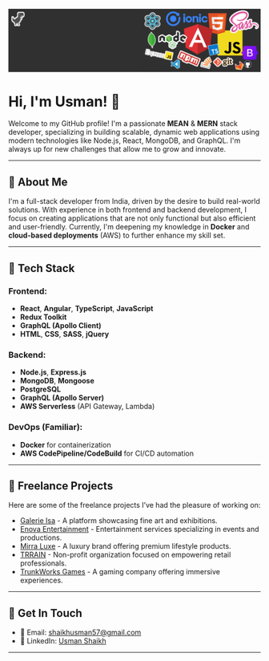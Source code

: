 ![alt text](https://github.com/usmanshaikh/usmanshaikh/blob/main/CoverPhoto.png)

# Hi, I'm Usman! 👋

Welcome to my GitHub profile! I'm a passionate **MEAN** & **MERN** stack developer, specializing in building scalable, dynamic web applications using modern technologies like Node.js, React, MongoDB, and GraphQL. I'm always up for new challenges that allow me to grow and innovate.

---

## 🚀 About Me

I'm a full-stack developer from India, driven by the desire to build real-world solutions. With experience in both frontend and backend development, I focus on creating applications that are not only functional but also efficient and user-friendly. Currently, I'm deepening my knowledge in **Docker** and **cloud-based deployments** (AWS) to further enhance my skill set.

---

## 🧰 Tech Stack

### Frontend:
- **React**, **Angular**, **TypeScript**, **JavaScript**
- **Redux Toolkit**
- **GraphQL (Apollo Client)** 
- **HTML**, **CSS**, **SASS**, **jQuery**

### Backend:
- **Node.js**, **Express.js**
- **MongoDB**, **Mongoose**
- **PostgreSQL**
- **GraphQL (Apollo Server)** 
- **AWS Serverless** (API Gateway, Lambda)

### DevOps (Familiar):
- **Docker** for containerization
- **AWS CodePipeline/CodeBuild** for CI/CD automation

---

## 🌟 Freelance Projects

Here are some of the freelance projects I’ve had the pleasure of working on:

- [Galerie Isa](https://galerieisa.com/) - A platform showcasing fine art and exhibitions.
- [Enova Entertainment](https://enovaentertainment.com/) - Entertainment services specializing in events and productions.
- [Mirra Luxe](https://www.mirrawluxe.com/) - A luxury brand offering premium lifestyle products.
- [TRRAIN](https://trrain.org/) - Non-profit organization focused on empowering retail professionals.
- [TrunkWorks Games](https://www.trunkworksgames.in/) - A gaming company offering immersive experiences.

---

## 💼 Get In Touch

- 📧 Email: [shaikhusman57@gmail.com](mailto:shaikhusman57@gmail.com)
- 🔗 LinkedIn: [Usman Shaikh](https://www.linkedin.com/in/usmanshaikh57)

---

<!--
**usmanshaikh/usmanshaikh** is a ✨ _special_ ✨ repository because its `README.md` (this file) appears on your GitHub profile.

Here are some ideas to get you started:

- 🔭 I’m currently working on ...
- 🌱 I’m currently learning ...
- 👯 I’m looking to collaborate on ...
- 🤔 I’m looking for help with ...
- 💬 Ask me about ...
- 📫 How to reach me: ...
- 😄 Pronouns: ...
- ⚡ Fun fact: ...
-->
